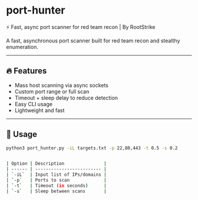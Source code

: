 # port-hunter
⚡ Fast, async port scanner for red team recon | By RootStrike



A fast, asynchronous port scanner built for red team recon and stealthy enumeration.

---

## 🔥 Features
- Mass host scanning via async sockets
- Custom port range or full scan
- Timeout + sleep delay to reduce detection
- Easy CLI usage
- Lightweight and fast

---

## 🚀 Usage

```bash
python3 port_hunter.py -iL targets.txt -p 22,80,443 -t 0.5 -s 0.2


| Option | Description               |
| ------ | ------------------------- |
| `-iL`  | Input list of IPs/domains |
| `-p`   | Ports to scan             |
| `-t`   | Timeout (in seconds)      |
| `-s`   | Sleep between scans       |
